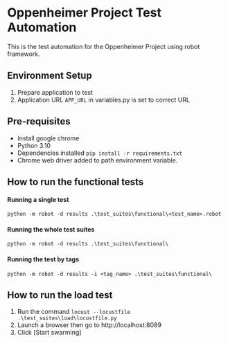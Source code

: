 # Oppenheimer Project Test Automation
This is the test automation for the Oppenheimer Project using robot framework.

## Environment Setup
1. Prepare application to test
2. Application URL `APP_URL` in variables.py is set to correct URL

## Pre-requisites
* Install google chrome
* Python 3.10
* Dependencies installed `pip install -r requirements.txt`
* Chrome web driver added to path environment variable.

## How to run the functional tests

#### Running a single test
`python -m robot -d results .\test_suites\functional\<test_name>.robot`
#### Running the whole test suites
`python -m robot -d results .\test_suites\functional\`
#### Running the test by tags
`python -m robot -d results -i <tag_name> .\test_suites\functional\`

## How to run the load test
1. Run the command `locust --locustfile .\test_suites\load\locustfile.py`
2. Launch a browser then go to http://localhost:8089
3. Click [Start swarming]